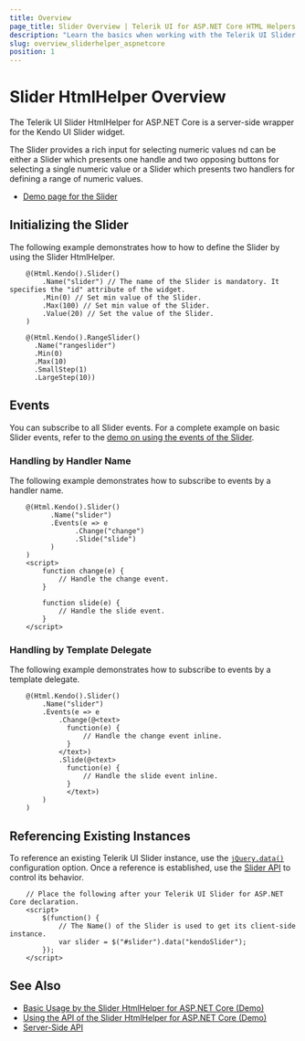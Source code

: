 ```yaml
---
title: Overview
page_title: Slider Overview | Telerik UI for ASP.NET Core HTML Helpers
description: "Learn the basics when working with the Telerik UI Slider for ASP.NET Core (MVC 6 or ASP.NET Core MVC)."
slug: overview_sliderhelper_aspnetcore
position: 1
---
```


# Slider HtmlHelper Overview

The Telerik UI Slider HtmlHelper for ASP.NET Core is a server-side wrapper for the Kendo UI Slider widget.

The Slider provides a rich input for selecting numeric values nd can be either a Slider which presents one handle and two opposing buttons for selecting a single numeric value or a Slider which presents two handlers for defining a range of numeric values.

* [Demo page for the Slider](https://demos.telerik.com/aspnet-core/slider/index)

## Initializing the Slider

The following example demonstrates how to how to define the Slider by using the Slider HtmlHelper.

```
    @(Html.Kendo().Slider()
        .Name("slider") // The name of the Slider is mandatory. It specifies the "id" attribute of the widget.
        .Min(0) // Set min value of the Slider.
        .Max(100) // Set min value of the Slider.
        .Value(20) // Set the value of the Slider.
    )

    @(Html.Kendo().RangeSlider()
      .Name("rangeslider")
      .Min(0)
      .Max(10)
      .SmallStep(1)
      .LargeStep(10))
```

## Events

You can subscribe to all Slider events. For a complete example on basic Slider events, refer to the [demo on using the events of the Slider](https://demos.telerik.com/aspnet-core/slider/events).

### Handling by Handler Name

The following example demonstrates how to subscribe to events by a handler name.

```
    @(Html.Kendo().Slider()
          .Name("slider")
          .Events(e => e
                .Change("change")
                .Slide("slide")
          )
    )
    <script>
        function change(e) {
            // Handle the change event.
        }

        function slide(e) {
            // Handle the slide event.
        }
    </script>
```

### Handling by Template Delegate

The following example demonstrates how to subscribe to events by a template delegate.

```
    @(Html.Kendo().Slider()
        .Name("slider")
        .Events(e => e
            .Change(@<text>
              function(e) {
                  // Handle the change event inline.
              }
            </text>)
            .Slide(@<text>
              function(e) {
                  // Handle the slide event inline.
              }
              </text>)
        )
    )
```

## Referencing Existing Instances

To reference an existing Telerik UI Slider instance, use the [`jQuery.data()`](https://api.jquery.com/jQuery.data/) configuration option. Once a reference is established, use the [Slider API](/api/slider) to control its behavior.

```
    // Place the following after your Telerik UI Slider for ASP.NET Core declaration.
    <script>
        $(function() {
            // The Name() of the Slider is used to get its client-side instance.
            var slider = $("#slider").data("kendoSlider");
        });
    </script>
```

## See Also

* [Basic Usage by the Slider HtmlHelper for ASP.NET Core (Demo)](https://demos.telerik.com/aspnet-core/slider)
* [Using the API of the Slider HtmlHelper for ASP.NET Core (Demo)](https://demos.telerik.com/aspnet-core/slider/api)
* [Server-Side API](/api/slider)
